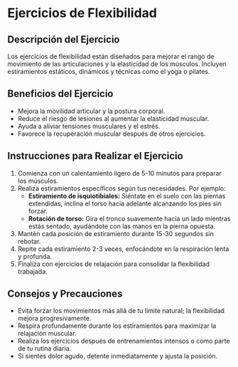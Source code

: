 # Ejercicios de Flexibilidad

## Descripción del Ejercicio
Los ejercicios de flexibilidad están diseñados para mejorar el rango de movimiento de las articulaciones y la elasticidad de los músculos. Incluyen estiramientos estáticos, dinámicos y técnicas como el yoga o pilates.

## Beneficios del Ejercicio
- Mejora la movilidad articular y la postura corporal.
- Reduce el riesgo de lesiones al aumentar la elasticidad muscular.
- Ayuda a aliviar tensiones musculares y el estrés.
- Favorece la recuperación muscular después de otros ejercicios.

## Instrucciones para Realizar el Ejercicio
1. Comienza con un calentamiento ligero de 5-10 minutos para preparar los músculos.
2. Realiza estiramientos específicos según tus necesidades. Por ejemplo:
   - **Estiramiento de isquiotibiales:** Siéntate en el suelo con las piernas extendidas, inclina el torso hacia adelante alcanzando los pies sin forzar.
   - **Rotación de torso:** Gira el tronco suavemente hacia un lado mientras estás sentado, ayudándote con las manos en la pierna opuesta.
3. Mantén cada posición de estiramiento durante 15-30 segundos sin rebotar.
4. Repite cada estiramiento 2-3 veces, enfocándote en la respiración lenta y profunda.
5. Finaliza con ejercicios de relajación para consolidar la flexibilidad trabajada.

## Consejos y Precauciones
- Evita forzar los movimientos más allá de tu límite natural; la flexibilidad mejora progresivamente.
- Respira profundamente durante los estiramientos para maximizar la relajación muscular.
- Realiza los ejercicios después de entrenamientos intensos o como parte de tu rutina diaria.
- Si sientes dolor agudo, detente inmediatamente y ajusta la posición.